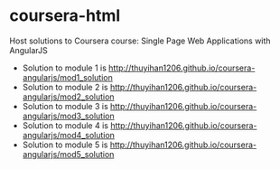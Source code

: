 # coursera-html
Host solutions to Coursera course: Single Page Web Applications with AngularJS

* Solution to module 1 is http://thuyihan1206.github.io/coursera-angularjs/mod1_solution
* Solution to module 2 is http://thuyihan1206.github.io/coursera-angularjs/mod2_solution
* Solution to module 3 is http://thuyihan1206.github.io/coursera-angularjs/mod3_solution
* Solution to module 4 is http://thuyihan1206.github.io/coursera-angularjs/mod4_solution
* Solution to module 5 is http://thuyihan1206.github.io/coursera-angularjs/mod5_solution

